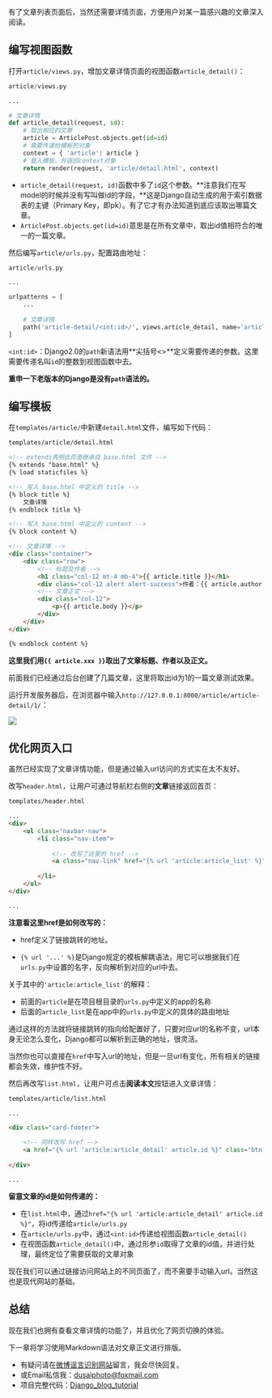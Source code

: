 有了文章列表页面后，当然还需要详情页面，方便用户对某一篇感兴趣的文章深入阅读。

## 编写视图函数

打开`article/views.py`，增加文章详情页面的视图函数`article_detail()`：

```python
article/views.py

...

# 文章详情
def article_detail(request, id):
    # 取出相应的文章
    article = ArticlePost.objects.get(id=id)
    # 需要传递给模板的对象
    context = { 'article': article }
    # 载入模板，并返回context对象
    return render(request, 'article/detail.html', context)
```

- `article_detail(request, id)`函数中多了`id`这个参数。**注意我们在写model的时候并没有写叫做id的字段，**这是Django自动生成的用于索引数据表的主键（Primary Key，即pk）。有了它才有办法知道到底应该取出哪篇文章。
- `ArticlePost.objects.get(id=id)`意思是在所有文章中，取出id值相符合的唯一的一篇文章。

然后编写`article/urls.py`，配置路由地址：

```python
article/urls.py

...

urlpatterns = [
	...
	
    # 文章详情
    path('article-detail/<int:id>/', views.article_detail, name='article_detail'),
]
```

`<int:id>`：Django2.0的`path`新语法用**尖括号<>**定义需要传递的参数。这里需要传递名叫`id`的整数到视图函数中去。

**重申一下老版本的Django是没有`path`语法的。**

## 编写模板

在`templates/article/`中新建`detail.html`文件，编写如下代码：

```html
templates/article/detail.html

<!-- extends表明此页面继承自 base.html 文件 -->
{% extends "base.html" %}
{% load staticfiles %}

<!-- 写入 base.html 中定义的 title -->
{% block title %}
    文章详情
{% endblock title %}

<!-- 写入 base.html 中定义的 content -->
{% block content %}

<!-- 文章详情 -->
<div class="container">
    <div class="row">
        <!-- 标题及作者 -->
        <h1 class="col-12 mt-4 mb-4">{{ article.title }}</h1>
        <div class="col-12 alert alert-success">作者：{{ article.author }}</div>
        <!-- 文章正文 -->
        <div class="col-12">
            <p>{{ article.body }}</p>
        </div>
    </div>
</div>

{% endblock content %}
```

**这里我们用`{{ article.xxx }}`取出了文章标题、作者以及正文。**

前面我们已经通过后台创建了几篇文章，这里将取出id为1的一篇文章测试效果。

运行开发服务器后，在浏览器中输入`http://127.0.0.1:8000/article/article-detail/1/`：

![](https://www.dusaiphoto.com/media/image/image_source/20180916/34.jpg)

## 优化网页入口

虽然已经实现了文章详情功能，但是通过输入url访问的方式实在太不友好。

改写`header.html`，让用户可通过导航栏右侧的**文章**链接返回首页：

```html
templates/header.html

...
<div>
    <ul class="navbar-nav">
        <li class="nav-item">
        
            <!-- 改写了这里的 href --> 
            <a class="nav-link" href="{% url 'article:article_list' %}">文章</a>
          
        </li>
    </ul>
</div>

...
```

**注意看这里href是如何改写的：**

- href定义了链接跳转的地址。

- `{% url '...' %}`是Django规定的模板解耦语法，用它可以根据我们在`urls.py`中设置的名字，反向解析到对应的url中去。

关于其中的`'article:article_list'`的解释：

- 前面的`article`是在项目根目录的`urls.py`中定义的app的名称
- 后面的`article_list`是在app中的`urls.py`中定义的具体的路由地址

通过这样的方法就将链接跳转的指向给配置好了，只要对应url的名称不变，url本身无论怎么变化，Django都可以解析到正确的地址，很灵活。

当然你也可以直接在`href`中写入url的地址，但是一旦url有变化，所有相关的链接都会失效，维护性不好。

然后再改写`list.html`，让用户可点击**阅读本文**按钮进入文章详情：

```html
templates/article/list.html

...

<div class="card-footer">

    <!-- 同样改写 href -->
    <a href="{% url 'article:article_detail' article.id %}" class="btn btn-primary">阅读本文</a>
    
</div>

...
```

**留意文章的id是如何传递的：**

- 在`list.html`中，通过`href="{% url 'article:article_detail' article.id %}"`，将id传递给`article/urls.py`
- 在`article/urls.py`中，通过`<int:id>`传递给视图函数`article_detail()`
- 在视图函数`article_detail()`中，通过形参`id`取得了文章的id值，并进行处理，最终定位了需要获取的文章对象

现在我们可以通过链接访问网站上的不同页面了，而不需要手动输入url。当然这也是现代网站的基础。

## 总结

现在我们也拥有查看文章详情的功能了，并且优化了网页切换的体验。

下一章将学习使用Markdown语法对文章正文进行排版。

- 有疑问请在[微博谣言识别网站](http://www.dusaiphoto.com)留言，我会尽快回复。
- 或Email私信我：dusaiphoto@foxmail.com
- 项目完整代码：[Django_blog_tutorial](https://github.com/stacklens/django_blog_tutorial)
